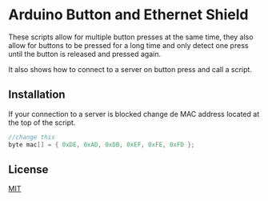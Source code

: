 # Arduino Button and Ethernet Shield

These scripts allow for multiple button presses at the same time, they also allow for buttons to be pressed for a long time and only detect one press until the button is released and pressed again.

It also shows how to connect to a server on button press and call a script.

## Installation

If your connection to a server is blocked change de MAC address located at the top of the script.

```c
//change this
byte mac[] = { 0xDE, 0xAD, 0xDB, 0xEF, 0xFE, 0xFD };
```

## License
[MIT](https://choosealicense.com/licenses/mit/)